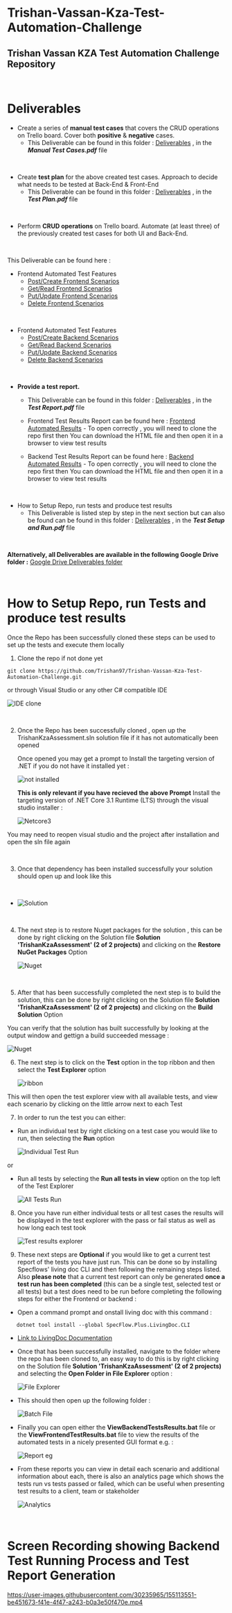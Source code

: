 # Trishan-Vassan-Kza-Test-Automation-Challenge

## Trishan Vassan KZA Test Automation Challenge Repository

<br />

# Deliverables

* Create a series of **manual test cases** that covers the CRUD operations on Trello board. Cover both **positive** & **negative** cases.
  * This Deliverable can be found in this folder : [Deliverables](/Deliverables/) , in the ***Manual Test Cases.pdf*** file

<br />

* Create **test plan** for the above created test cases. Approach to decide what needs to be tested at Back-End & Front-End
  * This Deliverable can be found in this folder : [Deliverables](/Deliverables/) , in the ***Test Plan.pdf*** file
  
<br />

* Perform **CRUD operations** on Trello board. Automate (at least three) of the previously created test cases for both UI and Back-End.

<br />

This Deliverable can be found here :
  
* Frontend Automated Test Features
  * [Post/Create Frontend Scenarios](/FrontendAutomatedTests/Features/CreateScenarios.feature)
  * [Get/Read Frontend Scenarios](/FrontendAutomatedTests/Features/GetScenarios.feature)
  * [Put/Update Frontend Scenarios](/FrontendAutomatedTests/Features/UpdateScenarios.feature)
  * [Delete Frontend Scenarios](/FrontendAutomatedTests/Features/DeleteScenarios.feature)

<br />

* Frontend Automated Test Features
  * [Post/Create Backend Scenarios](/BackendAutomatedTests/Features/CreateScenarios.feature)
  * [Get/Read Backend Scenarios](/BackendAutomatedTests/Features/GetScenarios.feature)
  * [Put/Update Backend Scenarios](/BackendAutomatedTests/Features/UpdateScenarios.feature)
  * [Delete Backend Scenarios](/BackendAutomatedTests/Features/DeleteScenarios.feature)
  
<br />

* **Provide a test report.**

  * This Deliverable can be found in this folder : [Deliverables](/Deliverables/) , in the ***Test Report.pdf*** file

  * Frontend Test Results Report can be found here : [Frontend Automated Results](/Test_Results/LivingDocFrontend.html) - To open correctly , you will need to clone the repo first then You can download the HTML file and then open it in a browser to view test results
  * Backend Test Results Report can be found here : [Backend Automated Results](/Test_Results/LivingDocBackend.html) - To open correctly , you will need to clone the repo first then You can download the HTML file and then open it in a browser to view test results

<br />

* How to Setup Repo, run tests and produce test results
  * This Deliverable is listed step by step in the next section but can also be found can be found in this folder : [Deliverables](/Deliverables/) , in the ***Test Setup and Run.pdf*** file

<br />


**Alternatively, all Deliverables are available in the following Google Drive folder :**  [Google Drive Deliverables folder](https://drive.google.com/drive/folders/1g9KNgwbqAdbl6i_D7t3sO0kpdaOeCRks?usp=sharing)

<br />


# How to Setup Repo, run Tests and produce test results

Once the Repo has been successfully cloned these steps can be used to set up the tests and execute them locally

1. Clone the repo if not done yet

````
git clone https://github.com/Trishan97/Trishan-Vassan-Kza-Test-Automation-Challenge.git
````

or through Visual Studio or any other C# compatible IDE

![IDE clone](/Media/Screenshots/clone_vs.PNG)

<br />

2. Once the Repo has been successfully cloned , open up the TrishanKzaAssessment.sln solution file if it has not automatically been opened

   Once opened you may get a prompt to Install the targeting version of .NET if you do not have it installed yet  :

   ![not installed](/Media/Screenshots/Not_installed.PNG)

    **This is only relevant if you have recieved the above Prompt** 
   Install the targeting version of .NET Core 3.1 Runtime (LTS) through the visual studio installer :

   ![Netcore3](/Media/Screenshots/netcore.PNG)

You may need to reopen visual studio and the project after installation and open the sln file again

<br />

3. Once that dependency has been installed successfully your solution should open up and look like this

<br />


   * ![Solution](/Media/Screenshots/solution.PNG)

<br />

4. The next step is to restore Nuget packages for the solution , this can be done by right clicking on the Solution file **Solution 'TrishanKzaAssessment' (2 of 2 projects)** and clicking on the **Restore NuGet Packages** Option

   ![Nuget](/Media/Screenshots/RestoreNuget.PNG)

<br />

5. After that has been successfully completed the next step is to build the solution, this can be done by right clicking on the Solution file **Solution 'TrishanKzaAssessment' (2 of 2 projects)** and clicking on the **Build Solution** Option

You can verify that the solution has built successfully by looking at the output window and gettign a build succeeded message :

![Nuget](/Media/Screenshots/BuildSolution.PNG)

6. The next step is to click on the **Test** option in the top ribbon and then select the **Test Explorer** option

   ![ribbon](/Media/Screenshots/TestRibbon.PNG)

This will then open the test explorer view with all available tests, and view each scenario by clicking on the little arrow next to each Test

7. In order to run the test you can either:

* Run an individual test by right clicking on a test case you would like to run, then selecting the **Run** option

   ![Individual Test Run ](/Media/Screenshots/IndividualTestRun.PNG)

or

* Run all tests by selecting the **Run all tests in view** option on the top left of the Test Explorer

  ![All Tests Run ](/Media/Screenshots/RunAllTestsOption.PNG)

8. Once you have run either individual tests or all test cases the results will be displayed in the test explorer with the pass or fail status as well as how long each test took

   ![Test results explorer](/Media/Screenshots/TestResultsExplorer.PNG)

9. These next steps are **Optional** if you would like to get a current test report of the tests you have just run. This can be done so by installing Specflows' living doc CLI and then following the remaining steps listed. Also **please note** that a current test report can only be generated **once a test run has been completed** (this can be a single test, selected test or all tests) but a test does need to be run before completing the following steps for either the Frontend or backend :

* Open a command prompt and onstall living doc with this command :

````
   dotnet tool install --global SpecFlow.Plus.LivingDoc.CLI
````

* [Link to LivingDoc Documentation](https://docs.specflow.org/projects/specflow-livingdoc/en/latest/LivingDocGenerator/Installing-the-command-line-tool.html)

* Once that has been successfully installed, navigate to the folder where the repo has been cloned to, an easy way to do this is by right clicking on the Solution file **Solution 'TrishanKzaAssessment' (2 of 2 projects)** and selecting the **Open Folder in File Explorer** option :

   ![File Explorer](/Media/Screenshots/OpenFileInExplorer.PNG)

* This should then open up the following folder :

   ![Batch File](/Media/Screenshots/Batchfile.PNG)

* Finally you can open either the **ViewBackendTestsResults.bat** file or the **ViewFrontendTestResults.bat** file to view the results of the automated tests in a nicely presented GUI format e.g. :

   ![ Report eg ](/Media/Screenshots/reportExample.PNG)

* From these reports you can view in detail each scenario and additional information about each, there is also an analytics page which shows the tests run vs tests passed or failed, which can be useful when presenting test results to a client, team or stakeholder

   ![ Analytics ](/Media/Screenshots/analytics.PNG)

<br />

# Screen Recording showing Backend Test Running Process and Test Report Generation

https://user-images.githubusercontent.com/30235965/155113551-be451673-f41e-4f47-a243-b0a3e50f470e.mp4


